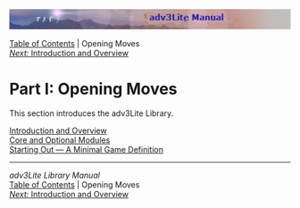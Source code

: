 <div class="topbar">

<img src="topbar.jpg" data-border="0" />

</div>

<div class="nav">

<a href="toc.htm" class="nav">Table of Contents</a> \| Opening Moves  
<span class="navnp"><a href="docs-intro.htm" class="nav"><em>Next:</em> Introduction and
Overview</a>     </span>

</div>

<div class="main">

# Part I: Opening Moves

This section introduces the adv3Lite Library.

<div class="sectoc">

[Introduction and Overview](docs-intro.htm)  
[Core and Optional Modules](modules.htm)  
[Starting Out — A Minimal Game Definition](mingame.htm)  

</div>

</div>

------------------------------------------------------------------------

<div class="navb">

*adv3Lite Library Manual*  
<a href="toc.htm" class="nav">Table of Contents</a> \| Opening Moves  
<span class="navnp"><a href="docs-intro.htm" class="nav"><em>Next:</em> Introduction and
Overview</a>     </span>

</div>
